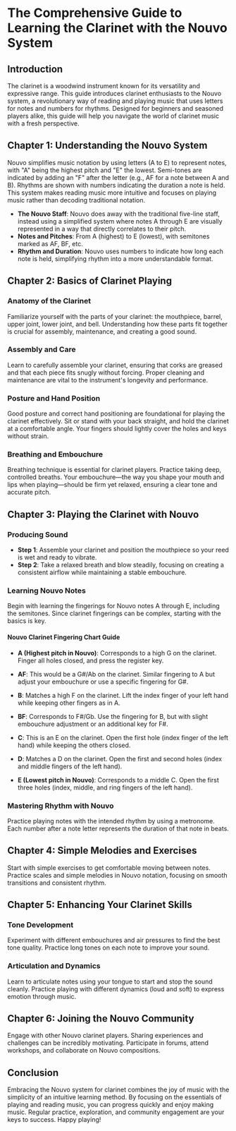 # The Comprehensive Guide to Learning the Clarinet with the Nouvo System

## Introduction

The clarinet is a woodwind instrument known for its versatility and expressive range. This guide introduces clarinet enthusiasts to the Nouvo system, a revolutionary way of reading and playing music that uses letters for notes and numbers for rhythms. Designed for beginners and seasoned players alike, this guide will help you navigate the world of clarinet music with a fresh perspective.

## Chapter 1: Understanding the Nouvo System

Nouvo simplifies music notation by using letters (A to E) to represent notes, with "A" being the highest pitch and "E" the lowest. Semi-tones are indicated by adding an "F" after the letter (e.g., AF for a note between A and B). Rhythms are shown with numbers indicating the duration a note is held. This system makes reading music more intuitive and focuses on playing music rather than decoding traditional notation.

- **The Nouvo Staff**: Nouvo does away with the traditional five-line staff, instead using a simplified system where notes A through E are visually represented in a way that directly correlates to their pitch.
- **Notes and Pitches**: From A (highest) to E (lowest), with semitones marked as AF, BF, etc.
- **Rhythm and Duration**: Nouvo uses numbers to indicate how long each note is held, simplifying rhythm into a more understandable format.

## Chapter 2: Basics of Clarinet Playing

### Anatomy of the Clarinet

Familiarize yourself with the parts of your clarinet: the mouthpiece, barrel, upper joint, lower joint, and bell. Understanding how these parts fit together is crucial for assembly, maintenance, and creating a good sound.

### Assembly and Care

Learn to carefully assemble your clarinet, ensuring that corks are greased and that each piece fits snugly without forcing. Proper cleaning and maintenance are vital to the instrument's longevity and performance.

### Posture and Hand Position

Good posture and correct hand positioning are foundational for playing the clarinet effectively. Sit or stand with your back straight, and hold the clarinet at a comfortable angle. Your fingers should lightly cover the holes and keys without strain.

### Breathing and Embouchure

Breathing technique is essential for clarinet players. Practice taking deep, controlled breaths. Your embouchure—the way you shape your mouth and lips when playing—should be firm yet relaxed, ensuring a clear tone and accurate pitch.

## Chapter 3: Playing the Clarinet with Nouvo

### Producing Sound

- **Step 1**: Assemble your clarinet and position the mouthpiece so your reed is wet and ready to vibrate.
- **Step 2**: Take a relaxed breath and blow steadily, focusing on creating a consistent airflow while maintaining a stable embouchure.

### Learning Nouvo Notes

Begin with learning the fingerings for Nouvo notes A through E, including the semitones. Since clarinet fingerings can be complex, starting with the basics is key.

#### Nouvo Clarinet Fingering Chart Guide

- **A (Highest pitch in Nouvo)**: Corresponds to a high G on the clarinet. Finger all holes closed, and press the register key.

- **AF**: This would be a G#/Ab on the clarinet. Similar fingering to A but adjust your embouchure or use a specific fingering for G#.

- **B**: Matches a high F on the clarinet. Lift the index finger of your left hand while keeping other fingers as in A.

- **BF**: Corresponds to F#/Gb. Use the fingering for B, but with slight embouchure adjustment or an additional key for F#.

- **C**: This is an E on the clarinet. Open the first hole (index finger of the left hand) while keeping the others closed.

- **D**: Matches a D on the clarinet. Open the first and second holes (index and middle fingers of the left hand).

- **E (Lowest pitch in Nouvo)**: Corresponds to a middle C. Open the first three holes (index, middle, and ring fingers of the left hand).

### Mastering Rhythm with Nouvo

Practice playing notes with the intended rhythm by using a metronome. Each number after a note letter represents the duration of that note in beats.

## Chapter 4: Simple Melodies and Exercises

Start with simple exercises to get comfortable moving between notes. Practice scales and simple melodies in Nouvo notation, focusing on smooth transitions and consistent rhythm.

## Chapter 5: Enhancing Your Clarinet Skills

### Tone Development

Experiment with different embouchures and air pressures to find the best tone quality. Practice long tones on each note to improve your sound.

### Articulation and Dynamics

Learn to articulate notes using your tongue to start and stop the sound cleanly. Practice playing with different dynamics (loud and soft) to express emotion through music.

## Chapter 6: Joining the Nouvo Community

Engage with other Nouvo clarinet players. Sharing experiences and challenges can be incredibly motivating. Participate in forums, attend workshops, and collaborate on Nouvo compositions.

## Conclusion

Embracing the Nouvo system for clarinet combines the joy of music with the simplicity of an intuitive learning method. By focusing on the essentials of playing and reading music, you can progress quickly and enjoy making music. Regular practice, exploration, and community engagement are your keys to success. Happy playing!
